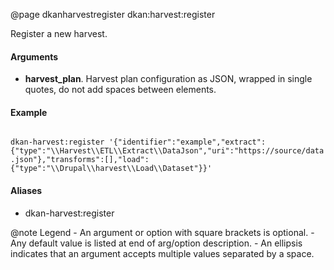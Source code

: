 @page dkanharvestregister dkan:harvest:register

Register a new harvest.

#### Arguments

- **harvest_plan**. Harvest plan configuration as JSON, wrapped in single quotes, do not add spaces between elements.

#### Example

<code>
dkan-harvest:register '{"identifier":"example","extract":{"type":"\\Harvest\\ETL\\Extract\\DataJson","uri":"https://source/data.json"},"transforms":[],"load":{"type":"\\Drupal\\harvest\\Load\\Dataset"}}'
</code>

#### Aliases

- dkan-harvest:register

@note <i class="fas fa-fire" style="color: #42b983"></i> Legend
    - An argument or option with square brackets is optional.
    - Any default value is listed at end of arg/option description.
    - An ellipsis indicates that an argument accepts multiple values separated by a space.
